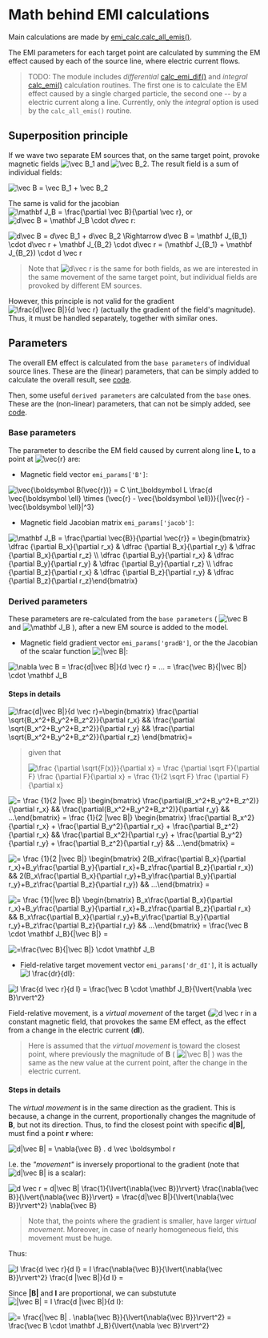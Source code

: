 <!--
This source is edited with VSCode, with help of:
- "Markdown+Math" (vscode:extension/goessner.mdmath) -- Preview during editing
- "Markdown Preview Github Styling" (vscode:extension/bierner.markdown-preview-github-styles) -- Match GitHub style
- Task "Masth to image" (docs/math2img.py) -- Generate markdown-image tag URLs from LaTeX math expressions
-->
# Math behind EMI calculations

Main calculations are made by [emi_calc.calc_all_emis()](../emi_calc.py#L259-L321).

The EMI parameters for each target point are calculated by summing the EM effect caused by each of
the source line, where electric current flows.

> TODO: The module includes *differential* [calc_emi_dif()](../emi_calc.py#L34-L101) and *integral*
> [calc_emi()](../emi_calc.py#L103-L236) calculation routines. The first one is to calculate the EM
> effect caused by a single charged particle, the second one -- by a electric current along a line.
> Currently, only the *integral* option is used by the ```calc_all_emis()``` routine.


## Superposition principle

If we wave two separate EM sources that, on the same target point, provoke magnetic fields
![$$\vec B_1$$](https://render.githubusercontent.com/render/math?math=%5Cvec%20B_1) and ![$$\vec B_2$$](https://render.githubusercontent.com/render/math?math=%5Cvec%20B_2).
The result field is a sum of individual fields:

 ![$$\vec B = \vec B_1 + \vec B_2$$](https://render.githubusercontent.com/render/math?math=%5Cvec%20B%20%3D%20%5Cvec%20B_1%20%2B%20%5Cvec%20B_2)

The same is valid for the jacobian ![$$\mathbf J_B = \frac{\partial \vec B}{\partial \vec r}$$](https://render.githubusercontent.com/render/math?math=%5Cmathbf%20J_B%20%3D%20%5Cfrac%7B%5Cpartial%20%5Cvec%20B%7D%7B%5Cpartial%20%5Cvec%20r%7D),
or ![$$d\vec B = \mathbf J_B \cdot d\vec r$$](https://render.githubusercontent.com/render/math?math=d%5Cvec%20B%20%3D%20%5Cmathbf%20J_B%20%5Ccdot%20d%5Cvec%20r):

![$$d\vec B = d\vec B_1 + d\vec B_2 \Rightarrow d\vec B = \mathbf J_{B_1} \cdot d\vec r + \mathbf J_{B_2} \cdot d\vec r = (\mathbf J_{B_1} + \mathbf J_{B_2}) \cdot d \vec r$$](https://render.githubusercontent.com/render/math?math=d%5Cvec%20B%20%3D%20d%5Cvec%20B_1%20%2B%20d%5Cvec%20B_2%20%5CRightarrow%20d%5Cvec%20B%20%3D%20%5Cmathbf%20J_%7BB_1%7D%20%5Ccdot%20d%5Cvec%20r%20%2B%20%5Cmathbf%20J_%7BB_2%7D%20%5Ccdot%20d%5Cvec%20r%20%3D%20%28%5Cmathbf%20J_%7BB_1%7D%20%2B%20%5Cmathbf%20J_%7BB_2%7D%29%20%5Ccdot%20d%20%5Cvec%20r)

> Note that ![$$d\vec r$$](https://render.githubusercontent.com/render/math?math=d%5Cvec%20r)
> is the same for both fields, as we are interested in the same movement of the same target point,
> but individual fields are provoked by different EM sources.

However, this principle is not valid for the gradient ![$$\frac{d|\vec B|}{d \vec r}$$](https://render.githubusercontent.com/render/math?math=%5Cfrac%7Bd%7C%5Cvec%20B%7C%7D%7Bd%20%5Cvec%20r%7D)
(actually the gradient of the field's magnitude). Thus, it must be handled separately, together with
similar ones.


## Parameters

The overall EM effect is calculated from the `base parameters` of individual source lines. These
are the (linear) parameters, that can be simply added to calculate the overall result, see
[code](../emi_calc.py#L310-L311).

Then, some useful `derived parameters` are calculated from the `base` ones. These are the
(non-linear) parameters, that can not be simply added, see [code](../emi_calc.py#L318-L319).


### Base parameters

The parameter to describe the EM field caused by current along line **L**, to a point at ![$$\vec{r}$$](https://render.githubusercontent.com/render/math?math=%5Cvec%7Br%7D) are:

- Magnetic field vector ```emi_params['B']```:

 ![$$\vec{\boldsymbol B(\vec{r})} = C \int_\boldsymbol L \frac{d \vec{\boldsymbol \ell} \times (\vec{r} - \vec{\boldsymbol \ell})}{|\vec{r} - \vec{\boldsymbol \ell}|^3}$$](https://render.githubusercontent.com/render/math?math=%5Cvec%7B%5Cboldsymbol%20B%28%5Cvec%7Br%7D%29%7D%20%3D%20C%20%5Cint_%5Cboldsymbol%20L%20%5Cfrac%7Bd%20%5Cvec%7B%5Cboldsymbol%20%5Cell%7D%20%5Ctimes%20%28%5Cvec%7Br%7D%20-%20%5Cvec%7B%5Cboldsymbol%20%5Cell%7D%29%7D%7B%7C%5Cvec%7Br%7D%20-%20%5Cvec%7B%5Cboldsymbol%20%5Cell%7D%7C%5E3%7D)


- Magnetic field Jacobian matrix ```emi_params['jacob']```:

 ![$$\mathbf J_B = \frac{\partial \vec{B}}{\partial \vec{r}} = \begin{bmatrix} \dfrac {\partial B_x}{\partial r_x} & \dfrac {\partial B_x}{\partial r_y} & \dfrac {\partial B_x}{\partial r_z} \\ \dfrac {\partial B_y}{\partial r_x} & \dfrac {\partial B_y}{\partial r_y} & \dfrac {\partial B_y}{\partial r_z} \\ \dfrac {\partial B_z}{\partial r_x} & \dfrac {\partial B_z}{\partial r_y} & \dfrac {\partial B_z}{\partial r_z}\end{bmatrix}$$](https://render.githubusercontent.com/render/math?math=%5Cmathbf%20J_B%20%3D%20%5Cfrac%7B%5Cpartial%20%5Cvec%7BB%7D%7D%7B%5Cpartial%20%5Cvec%7Br%7D%7D%20%3D%20%5Cbegin%7Bbmatrix%7D%20%5Cdfrac%20%7B%5Cpartial%20B_x%7D%7B%5Cpartial%20r_x%7D%20%26%20%5Cdfrac%20%7B%5Cpartial%20B_x%7D%7B%5Cpartial%20r_y%7D%20%26%20%5Cdfrac%20%7B%5Cpartial%20B_x%7D%7B%5Cpartial%20r_z%7D%20%5C%5C%20%5Cdfrac%20%7B%5Cpartial%20B_y%7D%7B%5Cpartial%20r_x%7D%20%26%20%5Cdfrac%20%7B%5Cpartial%20B_y%7D%7B%5Cpartial%20r_y%7D%20%26%20%5Cdfrac%20%7B%5Cpartial%20B_y%7D%7B%5Cpartial%20r_z%7D%20%5C%5C%20%5Cdfrac%20%7B%5Cpartial%20B_z%7D%7B%5Cpartial%20r_x%7D%20%26%20%5Cdfrac%20%7B%5Cpartial%20B_z%7D%7B%5Cpartial%20r_y%7D%20%26%20%5Cdfrac%20%7B%5Cpartial%20B_z%7D%7B%5Cpartial%20r_z%7D%5Cend%7Bbmatrix%7D)


### Derived parameters

These parameters are re-calculated from the `base parameters` (
![$$\vec B$$](https://render.githubusercontent.com/render/math?math=%5Cvec%20B)
and ![$$\mathbf J_B$$](https://render.githubusercontent.com/render/math?math=%5Cmathbf%20J_B)
), after a new EM source is added to the model.

- Magnetic field gradient vector ```emi_params['gradB']```, or the the Jacobian of the scalar function ![$$|\vec B|$$](https://render.githubusercontent.com/render/math?math=%7C%5Cvec%20B%7C):

 ![$$\nabla \vec B = \frac{d|\vec B|}{d \vec r} = ... = \frac{\vec B}{|\vec B|} \cdot \mathbf J_B$$](https://render.githubusercontent.com/render/math?math=%5Cnabla%20%5Cvec%20B%20%3D%20%5Cfrac%7Bd%7C%5Cvec%20B%7C%7D%7Bd%20%5Cvec%20r%7D%20%3D%20...%20%3D%20%5Cfrac%7B%5Cvec%20B%7D%7B%7C%5Cvec%20B%7C%7D%20%5Ccdot%20%5Cmathbf%20J_B)

#### Steps in details

 ![$$\frac{d|\vec B|}{d \vec r}=\begin{bmatrix} \frac{\partial \sqrt{B_x^2+B_y^2+B_z^2}}{\partial r_x} && \frac{\partial \sqrt{B_x^2+B_y^2+B_z^2}}{\partial r_y} && \frac{\partial \sqrt{B_x^2+B_y^2+B_z^2}}{\partial r_z} \end{bmatrix}=$$](https://render.githubusercontent.com/render/math?math=%5Cfrac%7Bd%7C%5Cvec%20B%7C%7D%7Bd%20%5Cvec%20r%7D%3D%5Cbegin%7Bbmatrix%7D%20%5Cfrac%7B%5Cpartial%20%5Csqrt%7BB_x%5E2%2BB_y%5E2%2BB_z%5E2%7D%7D%7B%5Cpartial%20r_x%7D%20%26%26%20%5Cfrac%7B%5Cpartial%20%5Csqrt%7BB_x%5E2%2BB_y%5E2%2BB_z%5E2%7D%7D%7B%5Cpartial%20r_y%7D%20%26%26%20%5Cfrac%7B%5Cpartial%20%5Csqrt%7BB_x%5E2%2BB_y%5E2%2BB_z%5E2%7D%7D%7B%5Cpartial%20r_z%7D%20%5Cend%7Bbmatrix%7D%3D)

> given that
>
> ![$$\frac {\partial \sqrt{F(x)}}{\partial x} = \frac {\partial \sqrt F}{\partial F} \frac {\partial F}{\partial x} = \frac {1}{2 \sqrt F} \frac {\partial F}{\partial x}$$](https://render.githubusercontent.com/render/math?math=%5Cfrac%20%7B%5Cpartial%20%5Csqrt%7BF%28x%29%7D%7D%7B%5Cpartial%20x%7D%20%3D%20%5Cfrac%20%7B%5Cpartial%20%5Csqrt%20F%7D%7B%5Cpartial%20F%7D%20%5Cfrac%20%7B%5Cpartial%20F%7D%7B%5Cpartial%20x%7D%20%3D%20%5Cfrac%20%7B1%7D%7B2%20%5Csqrt%20F%7D%20%5Cfrac%20%7B%5Cpartial%20F%7D%7B%5Cpartial%20x%7D)

 ![$$= \frac {1}{2 |\vec B|} \begin{bmatrix} \frac{\partial(B_x^2+B_y^2+B_z^2)}{\partial r_x} && \frac{\partial(B_x^2+B_y^2+B_z^2)}{\partial r_y} && ...\end{bmatrix} = \frac {1}{2 |\vec B|} \begin{bmatrix} \frac{\partial B_x^2}{\partial r_x} + \frac{\partial B_y^2}{\partial r_x} + \frac{\partial B_z^2}{\partial r_x} && \frac{\partial B_x^2}{\partial r_y} + \frac{\partial B_y^2}{\partial r_y} + \frac{\partial B_z^2}{\partial r_y} && ...\end{bmatrix} =$$](https://render.githubusercontent.com/render/math?math=%3D%20%5Cfrac%20%7B1%7D%7B2%20%7C%5Cvec%20B%7C%7D%20%5Cbegin%7Bbmatrix%7D%20%5Cfrac%7B%5Cpartial%28B_x%5E2%2BB_y%5E2%2BB_z%5E2%29%7D%7B%5Cpartial%20r_x%7D%20%26%26%20%5Cfrac%7B%5Cpartial%28B_x%5E2%2BB_y%5E2%2BB_z%5E2%29%7D%7B%5Cpartial%20r_y%7D%20%26%26%20...%5Cend%7Bbmatrix%7D%20%3D%20%5Cfrac%20%7B1%7D%7B2%20%7C%5Cvec%20B%7C%7D%20%5Cbegin%7Bbmatrix%7D%20%5Cfrac%7B%5Cpartial%20B_x%5E2%7D%7B%5Cpartial%20r_x%7D%20%2B%20%5Cfrac%7B%5Cpartial%20B_y%5E2%7D%7B%5Cpartial%20r_x%7D%20%2B%20%5Cfrac%7B%5Cpartial%20B_z%5E2%7D%7B%5Cpartial%20r_x%7D%20%26%26%20%5Cfrac%7B%5Cpartial%20B_x%5E2%7D%7B%5Cpartial%20r_y%7D%20%2B%20%5Cfrac%7B%5Cpartial%20B_y%5E2%7D%7B%5Cpartial%20r_y%7D%20%2B%20%5Cfrac%7B%5Cpartial%20B_z%5E2%7D%7B%5Cpartial%20r_y%7D%20%26%26%20...%5Cend%7Bbmatrix%7D%20%3D)

 ![$$= \frac {1}{2 |\vec B|} \begin{bmatrix} 2(B_x\frac{\partial B_x}{\partial r_x}+B_y\frac{\partial B_y}{\partial r_x}+B_z\frac{\partial B_z}{\partial r_x}) && 2(B_x\frac{\partial B_x}{\partial r_y}+B_y\frac{\partial B_y}{\partial r_y}+B_z\frac{\partial B_z}{\partial r_y}) && ...\end{bmatrix} =$$](https://render.githubusercontent.com/render/math?math=%3D%20%5Cfrac%20%7B1%7D%7B2%20%7C%5Cvec%20B%7C%7D%20%5Cbegin%7Bbmatrix%7D%202%28B_x%5Cfrac%7B%5Cpartial%20B_x%7D%7B%5Cpartial%20r_x%7D%2BB_y%5Cfrac%7B%5Cpartial%20B_y%7D%7B%5Cpartial%20r_x%7D%2BB_z%5Cfrac%7B%5Cpartial%20B_z%7D%7B%5Cpartial%20r_x%7D%29%20%26%26%202%28B_x%5Cfrac%7B%5Cpartial%20B_x%7D%7B%5Cpartial%20r_y%7D%2BB_y%5Cfrac%7B%5Cpartial%20B_y%7D%7B%5Cpartial%20r_y%7D%2BB_z%5Cfrac%7B%5Cpartial%20B_z%7D%7B%5Cpartial%20r_y%7D%29%20%26%26%20...%5Cend%7Bbmatrix%7D%20%3D)

 ![$$= \frac {1}{|\vec B|} \begin{bmatrix} B_x\frac{\partial B_x}{\partial r_x}+B_y\frac{\partial B_y}{\partial r_x}+B_z\frac{\partial B_z}{\partial r_x} && B_x\frac{\partial B_x}{\partial r_y}+B_y\frac{\partial B_y}{\partial r_y}+B_z\frac{\partial B_z}{\partial r_y} && ...\end{bmatrix} = \frac{\vec B \cdot \mathbf J_B}{|\vec B|} =$$](https://render.githubusercontent.com/render/math?math=%3D%20%5Cfrac%20%7B1%7D%7B%7C%5Cvec%20B%7C%7D%20%5Cbegin%7Bbmatrix%7D%20B_x%5Cfrac%7B%5Cpartial%20B_x%7D%7B%5Cpartial%20r_x%7D%2BB_y%5Cfrac%7B%5Cpartial%20B_y%7D%7B%5Cpartial%20r_x%7D%2BB_z%5Cfrac%7B%5Cpartial%20B_z%7D%7B%5Cpartial%20r_x%7D%20%26%26%20B_x%5Cfrac%7B%5Cpartial%20B_x%7D%7B%5Cpartial%20r_y%7D%2BB_y%5Cfrac%7B%5Cpartial%20B_y%7D%7B%5Cpartial%20r_y%7D%2BB_z%5Cfrac%7B%5Cpartial%20B_z%7D%7B%5Cpartial%20r_y%7D%20%26%26%20...%5Cend%7Bbmatrix%7D%20%3D%20%5Cfrac%7B%5Cvec%20B%20%5Ccdot%20%5Cmathbf%20J_B%7D%7B%7C%5Cvec%20B%7C%7D%20%3D)

 ![$$=\frac{\vec B}{|\vec B|} \cdot \mathbf J_B$$](https://render.githubusercontent.com/render/math?math=%3D%5Cfrac%7B%5Cvec%20B%7D%7B%7C%5Cvec%20B%7C%7D%20%5Ccdot%20%5Cmathbf%20J_B)


- Field-relative target movement vector ```emi_params['dr_dI']```, it is actually ![$$I \frac{dr}{dI}$$](https://render.githubusercontent.com/render/math?math=I%20%5Cfrac%7Bdr%7D%7BdI%7D):

 ![$$I \frac{d \vec r}{d I} = \frac{\vec B \cdot \mathbf J_B}{\lvert{\nabla \vec B}\rvert^2}$$](https://render.githubusercontent.com/render/math?math=I%20%5Cfrac%7Bd%20%5Cvec%20r%7D%7Bd%20I%7D%20%3D%20%5Cfrac%7B%5Cvec%20B%20%5Ccdot%20%5Cmathbf%20J_B%7D%7B%5Clvert%7B%5Cnabla%20%5Cvec%20B%7D%5Crvert%5E2%7D)

Field-relative movement, is a *virtual movement* of the target (![$$d \vec r$$](https://render.githubusercontent.com/render/math?math=d%20%5Cvec%20r)
in a constant magnetic field, that provokes the same EM effect, as the effect from a change in the
electric current (**dI**).

 
> Here is assumed that the *virtual movement* is toward the closest point, where previously the
> magnitude of **B** ( ![$$|\vec B|$$](https://render.githubusercontent.com/render/math?math=%7C%5Cvec%20B%7C) )
> was the same as the new value at the current point, after the change in the electric current.

#### Steps in details

The *virtual movement* is in the same direction as the gradient. This is because, a change in the
current, proportionally changes the magnitude of **B**, but not its direction. Thus, to find the
closest point with specific **d|B|**, must find a point **r** where:

![$$d|\vec B| = \nabla{\vec B} . d \vec \boldsymbol r$$](https://render.githubusercontent.com/render/math?math=d%7C%5Cvec%20B%7C%20%3D%20%5Cnabla%7B%5Cvec%20B%7D%20.%20d%20%5Cvec%20%5Cboldsymbol%20r)

I.e. the *"movement"* is inversely proportional to the gradient (note that ![$$d|\vec B|$$](https://render.githubusercontent.com/render/math?math=d%7C%5Cvec%20B%7C) is a scalar):

 ![$$d \vec r = d|\vec B| \frac{1}{\lvert{\nabla{\vec B}}\rvert} \frac{\nabla{\vec B}}{\lvert{\nabla{\vec B}}\rvert} = \frac{d|\vec B|}{\lvert{\nabla{\vec B}}\rvert^2} \nabla{\vec B}$$](https://render.githubusercontent.com/render/math?math=d%20%5Cvec%20r%20%3D%20d%7C%5Cvec%20B%7C%20%5Cfrac%7B1%7D%7B%5Clvert%7B%5Cnabla%7B%5Cvec%20B%7D%7D%5Crvert%7D%20%5Cfrac%7B%5Cnabla%7B%5Cvec%20B%7D%7D%7B%5Clvert%7B%5Cnabla%7B%5Cvec%20B%7D%7D%5Crvert%7D%20%3D%20%5Cfrac%7Bd%7C%5Cvec%20B%7C%7D%7B%5Clvert%7B%5Cnabla%7B%5Cvec%20B%7D%7D%5Crvert%5E2%7D%20%5Cnabla%7B%5Cvec%20B%7D)

> Note that, the points where the gradient is smaller, have larger *virtual movement*. Moreover,
> in case of nearly homogeneous field, this movement must be huge.

Thus:

 ![$$I \frac{d \vec r}{d I} = I \frac{\nabla{\vec B}}{\lvert{\nabla{\vec B}}\rvert^2} \frac{d |\vec B|}{d I} =$$](https://render.githubusercontent.com/render/math?math=I%20%5Cfrac%7Bd%20%5Cvec%20r%7D%7Bd%20I%7D%20%3D%20I%20%5Cfrac%7B%5Cnabla%7B%5Cvec%20B%7D%7D%7B%5Clvert%7B%5Cnabla%7B%5Cvec%20B%7D%7D%5Crvert%5E2%7D%20%5Cfrac%7Bd%20%7C%5Cvec%20B%7C%7D%7Bd%20I%7D%20%3D)

Since **|B|** and **I** are proportional, we can substutute ![$$|\vec B| = I \frac{d |\vec B|}{d I}$$](https://render.githubusercontent.com/render/math?math=%7C%5Cvec%20B%7C%20%3D%20I%20%5Cfrac%7Bd%20%7C%5Cvec%20B%7C%7D%7Bd%20I%7D):

 ![$$= \frac{|\vec B| . \nabla{\vec B}}{\lvert{\nabla{\vec B}}\rvert^2} = \frac{\vec B \cdot \mathbf J_B}{\lvert{\nabla \vec B}\rvert^2}$$](https://render.githubusercontent.com/render/math?math=%3D%20%5Cfrac%7B%7C%5Cvec%20B%7C%20.%20%5Cnabla%7B%5Cvec%20B%7D%7D%7B%5Clvert%7B%5Cnabla%7B%5Cvec%20B%7D%7D%5Crvert%5E2%7D%20%3D%20%5Cfrac%7B%5Cvec%20B%20%5Ccdot%20%5Cmathbf%20J_B%7D%7B%5Clvert%7B%5Cnabla%20%5Cvec%20B%7D%5Crvert%5E2%7D)
